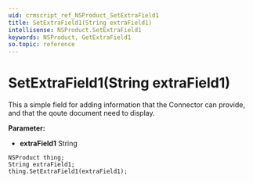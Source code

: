 ```yaml
---
uid: crmscript_ref_NSProduct_SetExtraField1
title: SetExtraField1(String extraField1)
intellisense: NSProduct.SetExtraField1
keywords: NSProduct, GetExtraField1
so.topic: reference
---
```


# SetExtraField1(String extraField1)

This a simple field for adding information that the Connector can provide, and that the qoute document need to display.

**Parameter:** 
 - **extraField1** String

```crmscript
NSProduct thing;
String extraField1;
thing.SetExtraField1(extraField1);
```

